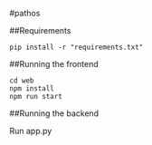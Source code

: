 #pathos

##Requirements

```
pip install -r "requirements.txt"
```

##Running the frontend

```
cd web
npm install
npm run start
```

##Running the backend

Run app.py